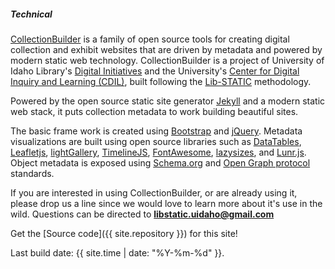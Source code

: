 <div class="card my-4">
<h5 class="card-header">Technical</h5>
<div class="card-body">
<div class="card-text" markdown="1">

[CollectionBuilder](https://collectionbuilder.github.io/) is a family of open source tools for creating digital collection and exhibit websites that are driven by metadata and powered by modern static web technology. 
CollectionBuilder is a project of University of Idaho Library's [Digital Initiatives](https://www.lib.uidaho.edu/digital/) and the University's [Center for Digital Inquiry and Learning (CDIL)](https://cdil.lib.uidaho.edu/), built following the [Lib-STATIC](https://lib-static.github.io) methodology. 

Powered by the open source static site generator [Jekyll](https://jekyllrb.com/) and a modern static web stack, it puts collection metadata to work building beautiful sites.

The basic frame work is created using [Bootstrap](https://getbootstrap.com/) and [jQuery](https://jquery.com/).
Metadata visualizations are built using open source libraries such as [DataTables](https://datatables.net/), [Leafletjs](http://leafletjs.com/), [lightGallery](http://sachinchoolur.github.io/lightGallery/), [TimelineJS](https://timeline.knightlab.com/), [FontAwesome](https://fontawesome.com/), [lazysizes](https://github.com/aFarkas/lazysizes), and [Lunr.js](https://lunrjs.com/).
Object metadata is exposed using [Schema.org](http://schema.org) and [Open Graph protocol](http://ogp.me/) standards.

If you are interested in using CollectionBuilder, or are already using it, please drop us a line since we would love to learn more about it's use in the wild. 
Questions can be directed to **libstatic.uidaho@gmail.com**

Get the [Source code]({{ site.repository }}) for this site!

Last build date: {{ site.time | date: "%Y-%m-%d" }}.

</div>
</div>
</div>